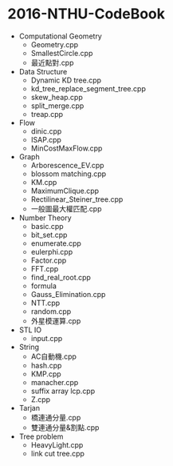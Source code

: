 # 2016-NTHU-CodeBook

- Computational Geometry
  - Geometry.cpp
  - SmallestCircle.cpp
  - 最近點對.cpp
- Data Structure
  - Dynamic KD tree.cpp
  - kd_tree_replace_segment_tree.cpp
  - skew_heap.cpp
  - split_merge.cpp
  - treap.cpp
- Flow
  - dinic.cpp
  - ISAP.cpp
  - MinCostMaxFlow.cpp
- Graph
  - Arborescence_EV.cpp
  - blossom matching.cpp
  - KM.cpp
  - MaximumClique.cpp
  - Rectilinear_Steiner_tree.cpp
  - 一般圖最大權匹配.cpp
- Number Theory
  - basic.cpp
  - bit_set.cpp
  - enumerate.cpp
  - eulerphi.cpp
  - Factor.cpp
  - FFT.cpp
  - find_real_root.cpp
  - formula
  - Gauss_Elimination.cpp
  - NTT.cpp
  - random.cpp
  - 外星模運算.cpp
- STL IO
  - input.cpp
- String
  - AC自動機.cpp
  - hash.cpp
  - KMP.cpp
  - manacher.cpp
  - suffix array lcp.cpp
  - Z.cpp
- Tarjan
  - 橋連通分量.cpp
  - 雙連通分量&割點.cpp
- Tree problem
  - HeavyLight.cpp
  - link cut tree.cpp
